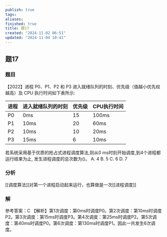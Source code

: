 ```yaml
---
publish: true
tags: 
aliases: 
finished: true
title: 题17
created: "2024-11-02 06:51"
updated: "2024-11-04 10:41"
---
```

## 题17
### 题目
【2022】进程 P0、P1、P2 和 P3 进入就绪队列的时刻、优先级（值越小优先权越高）及 CPU 执行时间如下表所示:

| 进程  | 进入就绪队列的时刻 | 优先级 | CPU执行时间 |
| --- | --------- | --- | ------- |
| P0  | 0ms       | 15  | 100ms   |
| P1  | 10ms      | 20  | 60ms    |
| P2  | 10ms      | 10  | 20ms    |
| P3  | 15ms      | 6   | 10ms    |

若系统采用基于优质的抢占式进程调度算法,则从0 ms时刻开始调度,到4个进程都运行结束为止, 发生进程调度的总次数为()。
A. 4 
B. 5 
C. 6 
D. 7
### 分析
[[调度算法]]对第一个进程启动起来运行，也算做是一次[[进程调度]]
### 解
参考答案：C
【解析】第1次调度：第0ms时调度P0。第2次调度：第10ms时调度P2。第3次调度：第15ms时调度P3。第4次调度：第25ms时调度P2。第5次调度：第40ms时调度P0。第6次调度：第130ms时调度P1。因此一共发生6次调度。